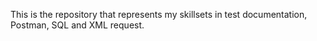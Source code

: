 This is the repository that represents my skillsets in test documentation, Postman, SQL and XML request.